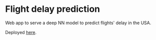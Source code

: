 # Flight delay prediction
Web app to serve a deep NN model to predict flights' delay in the USA.

Deployed [here](https://flightdelayprediction.herokuapp.com/).
